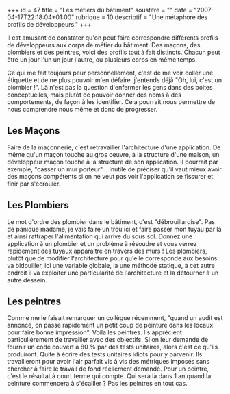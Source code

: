 +++
id = 47
title = "Les métiers du bâtiment"
soustitre = ""
date = "2007-04-17T22:18:04+01:00"
rubrique = 10
descriptif = "Une métaphore des profils de développeurs."
+++

<div class="chapo"></div>
Il est amusant de constater qu'on peut faire correspondre différents profils de développeurs aux corps de métier du bâtiment. Des maçons, des plombiers et des peintres, voici des profils tout à fait distincts. Chacun peut être un jour l'un un jour l'autre, ou plusieurs corps en même temps. 

Ce qui me fait toujours peur personnellement, c'est de me voir coller une étiquette et de ne plus pouvoir m'en défaire. j'entends déjà "Oh, lui, c'est un plombier !". 
Là n'est pas la question d'enfermer les gens dans des boites conceptuelles, mais plutôt de pouvoir donner des noms à des comportements, de façon à les identifier. Cela pourrait nous permettre de nous comprendre nous même et donc de progresser.


## Les Maçons

Faire de la maçonnerie, c'est retravailler l'architecture d'une application. De même qu'un maçon touche au gros oeuvre, à la structure d'une maison, un développeur maçon touche à la structure de son application. Il pourrait par exemple, "casser un mur porteur"... Inutile de préciser qu'il vaut mieux avoir des maçons compétents si on ne veut pas voir l'application se fissurer et finir par s'écrouler.

## Les Plombiers

Le mot d'ordre des plombier dans le bâtiment, c'est "débrouillardise". Pas de panique madame, je vais faire un trou ici et faire passer mon tuyau par là et ainsi rattraper l'alimentation qui arrive du sous sol.
Donnez une application à un plombier et un problème à résoudre et vous verrez rapidement des tuyaux apparaitre en travers des murs !
Les plombiers, plutôt que de modifier l'architecture pour qu'elle corresponde aux besoins va bidouiller, ici une variable globale, la une méthode statique, à cet autre endroit il va exploiter une particularité de l'architecture et la détourner à un autre dessein.

## Les peintres

Comme me le faisait remarquer un collègue récemment, "quand un audit est annoncé, on passe rapidement un petit coup de peinture dans les locaux pour faire bonne impression".
Voila les peintres. Ils apprécient particulièrement de travailler avec des objectifs. Si on leur demande de fournir un code couvert à 80 % par des tests unitaires, alors c'est ce qu'ils produiront. Quite à écrire des tests unitaires idiots pour y parvenir. Ils travailleront pour avoir l'air parfait vis à vis des métriques imposés sans chercher à faire le travail de fond réellement demandé. Pour un peintre, c'est le résultat à court terme qui compte. Qui sera là dans 1 an quand la peinture commencera à s'écailler ? Pas les peintres en tout cas.